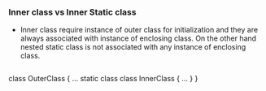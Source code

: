 ### Inner class vs Inner Static class
- Inner class require instance of outer class for initialization and they are always associated with instance of enclosing class. On the other hand nested static class is not associated with any instance of enclosing class.  
```
```
class OuterClass {
    ...
    static class 
    class InnerClass {
        ...
    }
}
```
```
<!--stackedit_data:
eyJoaXN0b3J5IjpbMTc2MDgzNjkwMCw3MzA5OTgxMTZdfQ==
-->